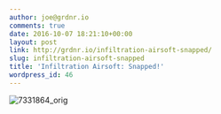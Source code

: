 ```yaml
---
author: joe@grdnr.io
comments: true
date: 2016-10-07 18:21:10+00:00
layout: post
link: http://grdnr.io/infiltration-airsoft-snapped/
slug: infiltration-airsoft-snapped
title: 'Infiltration Airsoft: Snapped!'
wordpress_id: 46
---
```


![7331864_orig](http://images.grdnr.io/2014/03/7331864_orig.jpg)
